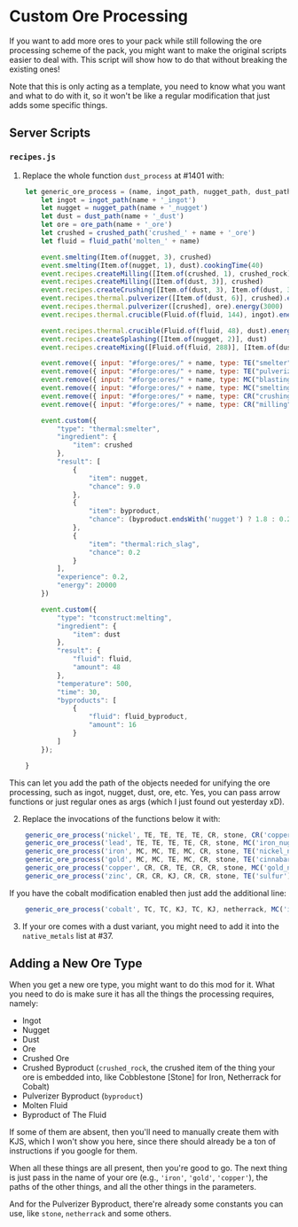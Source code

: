 # Custom Ore Processing

If you want to add more ores to your pack 
while still following the ore processing scheme of the pack, 
you might want to make the original scripts easier to deal with. 
This script will show how to do that without breaking the existing ones!

Note that this is only acting as a template, 
you need to know what you want and what to do with it, 
so it won't be like a regular modification that just adds some specific things.

## Server Scripts

### `recipes.js`

1. Replace the whole function `dust_process` at #1401 with:

```javascript
    let generic_ore_process = (name, ingot_path, nugget_path, dust_path, ore_path, crushed_path, crushed_rock, byproduct, fluid_path, fluid_byproduct) => {
	    let ingot = ingot_path(name + '_ingot')
	    let nugget = nugget_path(name + '_nugget')
		let dust = dust_path(name + '_dust')
		let ore = ore_path(name + '_ore')
		let crushed = crushed_path('crushed_' + name + '_ore')
		let fluid = fluid_path('molten_' + name)

		event.smelting(Item.of(nugget, 3), crushed)
		event.smelting(Item.of(nugget, 1), dust).cookingTime(40)
		event.recipes.createMilling([Item.of(crushed, 1), crushed_rock], ore)
		event.recipes.createMilling([Item.of(dust, 3)], crushed)
		event.recipes.createCrushing([Item.of(dust, 3), Item.of(dust, 3).withChance(0.5)], crushed)
		event.recipes.thermal.pulverizer([Item.of(dust, 6)], crushed).energy(15000)
		event.recipes.thermal.pulverizer([crushed], ore).energy(3000)
		event.recipes.thermal.crucible(Fluid.of(fluid, 144), ingot).energy(2000)

		event.recipes.thermal.crucible(Fluid.of(fluid, 48), dust).energy(3000)
		event.recipes.createSplashing([Item.of(nugget, 2)], dust)
		event.recipes.createMixing([Fluid.of(fluid, 288)], [Item.of(dust, 3), AE2('matter_ball')]).superheated()

		event.remove({ input: "#forge:ores/" + name, type: TE("smelter") })
		event.remove({ input: "#forge:ores/" + name, type: TE("pulverizer") })
		event.remove({ input: "#forge:ores/" + name, type: MC("blasting") })
		event.remove({ input: "#forge:ores/" + name, type: MC("smelting") })
		event.remove({ input: "#forge:ores/" + name, type: CR("crushing") })
		event.remove({ input: "#forge:ores/" + name, type: CR("milling") })

		event.custom({
			"type": "thermal:smelter",
			"ingredient": {
				"item": crushed
			},
			"result": [
				{
					"item": nugget,
					"chance": 9.0
				},
				{
					"item": byproduct,
					"chance": (byproduct.endsWith('nugget') ? 1.8 : 0.2)
				},
				{
					"item": "thermal:rich_slag",
					"chance": 0.2
				}
			],
			"experience": 0.2,
			"energy": 20000
		})

		event.custom({
			"type": "tconstruct:melting",
			"ingredient": {
				"item": dust
			},
			"result": {
				"fluid": fluid,
				"amount": 48
			},
			"temperature": 500,
			"time": 30,
			"byproducts": [
				{
					"fluid": fluid_byproduct,
					"amount": 16
				}
			]
		});

	}
```

This can let you add the path of the objects needed for unifying the ore processing, 
such as ingot, nugget, dust, ore, etc. Yes, you can pass arrow functions or just regular ones 
as args (which I just found out yesterday xD).

2. Replace the invocations of the functions below it with:

```javascript
    generic_ore_process('nickel', TE, TE, TE, TE, CR, stone, CR('copper_nugget'), TC, TC('molten_copper'))
    generic_ore_process('lead', TE, TE, TE, TE, CR, stone, MC('iron_nugget'), TC, TC('molten_iron'))
    generic_ore_process('iron', MC, MC, TE, MC, CR, stone, TE('nickel_nugget'), TC, TC('molten_nickel'))
    generic_ore_process('gold', MC, MC, TE, MC, CR, stone, TE('cinnabar'), TC, TC('molten_zinc'))
    generic_ore_process('copper', CR, CR, TE, CR, CR, stone, MC('gold_nugget'), TC, TC('molten_gold'))
    generic_ore_process('zinc', CR, CR, KJ, CR, CR, stone, TE('sulfur'), TC, TC('molten_lead'))
```

If you have the cobalt modification enabled then just add the additional line: 

```javascript
    generic_ore_process('cobalt', TC, TC, KJ, TC, KJ, netherrack, MC('iron_nugget'), TC, TC('molten_iron'))
```

3. If your ore comes with a dust variant, 
you might need to add it into the `native_metals` list at #37.

## Adding a New Ore Type

When you get a new ore type, you might want to do this mod for it.
What you need to do is make sure it has all the things the processing requires, namely:

- Ingot
- Nugget
- Dust
- Ore
- Crushed Ore
- Crushed Byproduct 
(`crushed_rock`, the crushed item of the thing your ore is embedded into, 
like Cobblestone [Stone] for Iron, Netherrack for Cobalt)
- Pulverizer Byproduct (`byproduct`)
- Molten Fluid
- Byproduct of The Fluid

If some of them are absent, then you'll need to manually create them with KJS, 
which I won't show you here, 
since there should already be a ton of instructions if you google for them.

When all these things are all present, then you're good to go. 
The next thing is just pass in the name of your ore (e.g., `'iron'`, `'gold'`, `'copper'`), 
the paths of the other things, and all the other things in the parameters. 

And for the Pulverizer Byproduct, there're already some constants you can use, 
like `stone`, `netherrack` and some others.
